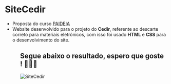 # SiteCedir

  <ul>
<li>Proposta do curso <a href="http://www.lassu.usp.br/paideia">PAIDEIA</a>
  
<li>Website desenvolvido para o projeto do <strong>Cedir</strong>, referente ao descarte correto para materiais eletrônicos, com isso foi usado <strong>HTML</strong> e <strong>CSS</strong> para o desenvolvimento do site.
<ul>
  
## Segue abaixo o resultado, espero que goste ! 💚💙🤍
![SiteCedir](https://user-images.githubusercontent.com/79665699/129144834-26d6ebe0-b1f0-4b26-90d5-e51ec8f37ea0.gif)
